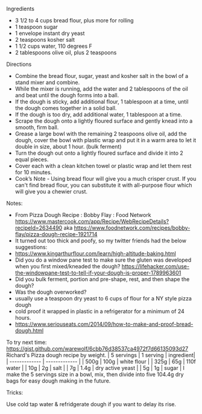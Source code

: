 Ingredients
* 3 1/2 to 4 cups bread flour, plus more for rolling
* 1 teaspoon sugar
* 1 envelope instant dry yeast
* 2 teaspoons kosher salt
* 1 1/2 cups water, 110 degrees F
* 2 tablespoons olive oil, plus 2 teaspoons

Directions
* Combine the bread flour, sugar, yeast and kosher salt in the bowl of a stand mixer and combine. 
* While the mixer is running, add the water and 2 tablespoons of the oil and beat until the dough forms into a ball. 
* If the dough is sticky, add additional flour, 1 tablespoon at a time, until the dough comes together in a solid ball. 
* If the dough is too dry, add additional water, 1 tablespoon at a time. 
* Scrape the dough onto a lightly floured surface and gently knead into a smooth, firm ball.
* Grease a large bowl with the remaining 2 teaspoons olive oil, add the dough, cover the bowl with plastic wrap and put it in a warm area to let it double in size, about 1 hour. (bulk ferment)
* Turn the dough out onto a lightly floured surface and divide it into 2 equal pieces. 
* Cover each with a clean kitchen towel or plastic wrap and let them rest for 10 minutes.
* Cook’s Note - Using bread flour will give you a much crisper crust. If you can't find bread flour, you can substitute it with all-purpose flour which will give you a chewier crust.

Notes:
* From Pizza Dough Recipe : Bobby Flay : Food Network https://www.mastercook.com/app/Recipe/WebRecipeDetails?recipeId=2634490 aka https://www.foodnetwork.com/recipes/bobby-flay/pizza-dough-recipe-1921714
* It turned out too thick and poofy, so my twitter friends had the below suggestions:
* https://www.kingarthurflour.com/learn/high-altitude-baking.html
* Did you do a window pane test to make sure the gluten was developed when you first mixed/kneaded the dough? https://lifehacker.com/use-the-windowpane-test-to-tell-if-your-dough-is-proper-1789963601
* Did you bulk ferment, portion and pre-shape, rest, and then shape the dough?
* Was the dough overworked?
* usually use a teaspoon dry yeast to 6 cups of flour for a NY style pizza dough 
* cold proof it wrapped in plastic in a refrigerator for a minimum of 24 hours.
* https://www.seriouseats.com/2014/09/how-to-make-and-proof-bread-dough.html

To try next time:
https://gist.github.com/warewolf/6cbb76d38537ca4972f7d66135093d27
Richard's Pizza dough recipe by weight.
| 5 servings  | 1 serving | ingredient|
| ------------- | ------------- |
| 500g | 100g | white flour |
| 325g | 65g | 110f water |
| 10g | 2g | salt |
| 7g | 1.4g | dry active yeast |
| 5g | 1g | sugar |
I make the 5 servings size in a bowl, mix, then divide into five 104.4g dry bags for easy dough making in the future.

Tricks:

Use cold tap water & refridgerate dough if you want to delay its rise.
